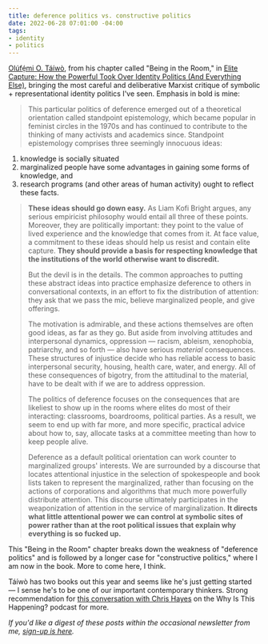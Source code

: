 ```yaml
---
title: deference politics vs. constructive politics
date: 2022-06-28 07:01:00 -04:00
tags:
- identity
- politics
---
```


[Olúfẹ́mi O. Táíwò](https://gufaculty360.georgetown.edu/s/contact/0033600001ebL6LAAU/ol%C3%BAf%E1%BA%B9mi-t%C3%A1%C3%ADw%C3%B2), from his chapter called "Being in the Room," in [Elite Capture: How the Powerful Took Over Identity Politics (And Everything Else)](https://www.haymarketbooks.org/books/1867-elite-capture), bringing the most careful and deliberative Marxist critique of symbolic + representational identity politics I've seen. Emphasis in bold is mine:

> This particular politics of deference emerged out of a theoretical orientation called standpoint epistemology, which became popular in feminist circles in the 1970s and has continued to contribute to the thinking of many activists and academics since. Standpoint epistemology comprises three seemingly innocuous ideas:
>
1) knowledge is socially situated
2) marginalized people have some advantages in gaining some forms of knowledge, and
3) research programs (and other areas of human activity) ought to reflect these facts.
>
>**These ideas should go down easy.** As Liam Kofi Bright argues, any serious empiricist philosophy would entail all three of these points. Moreover, they are politically important: they point to the value of lived experience and the knowledge that comes from it. At face value, a commitment to these ideas should help us resist and contain elite capture. **They should provide a basis for respecting knowledge that the institutions of the world otherwise want to discredit.**
>
>But the devil is in the details. The common approaches to putting these abstract ideas into practice emphasize deference to others in conversational contexts, in an effort to fix the distribution of attention: they ask that we pass the mic, believe marginalized people, and give offerings.
>
>The motivation is admirable, and these actions themselves are often good ideas, as far as they go. But aside from involving attitudes and interpersonal dynamics, oppression — racism, ableism, xenophobia, patriarchy, and so forth — also have serious *material* consequences. These structures of injustice decide who has reliable access to basic interpersonal security, housing, health care, water, and energy. All of these consequences of bigotry, from the attitudinal to the material, have to be dealt with if we are to address oppression.
>
>The politics of deference focuses on the consequences that are likeliest to show up in the rooms where elites do most of their interacting: classrooms, boardrooms, political parties. As a result, we seem to end up with far more, and more specific, practical advice about how to, say, allocate tasks at a committee meeting than how to keep people alive.
>
>Deference as a default political orientation can work counter to marginalized groups' interests. We are surrounded by a discourse that locates attentional injustice in the selection of spokespeople and book lists taken to represent the marginalized, rather than focusing on the actions of corporations and algorithms that much more powerfully distribute attention. This discourse ultimately participates in the weaponization of attention in the service of marginalization. **It directs what little attentional power we can control at symbolic sites of power rather than at the root political issues that explain why everything is so fucked up.**

This "Being in the Room" chapter breaks down the weakness of "deference politics" and is followed by a longer case for "constructive politics," where I am now in the book. More to come here, I think.

Táíwò has two books out this year and seems like he's just getting started — I sense he's to be one of our important contemporary thinkers. Strong recommendation for [this conversation with Chris Hayes](https://podcasts.apple.com/us/podcast/how-the-powerful-took-over-identity-politics-with-ol%C3%BAf%E1%BA%B9/id1382983397?i=1000566342158) on the Why Is This Happening? podcast for more.

*If you'd like a digest of these posts within the occasional newsletter from me, [sign-up is here](https://sarahendren.substack.com/).*

